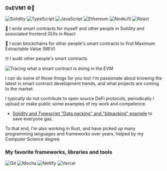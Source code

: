 ### 0xEVM1 ⚙️🔨 
![Solidity](https://img.shields.io/badge/Solidity-%23363636.svg?style=for-the-badge&logo=solidity&logoColor=white) ![TypeScript](https://img.shields.io/badge/typescript-%23007ACC.svg?style=for-the-badge&logo=typescript&logoColor=white) ![JavaScript](https://img.shields.io/badge/javascript-%23323330.svg?style=for-the-badge&logo=javascript&logoColor=%23F7DF1E)
![Ethereum](https://img.shields.io/badge/Ethereum-3C3C3D?style=for-the-badge&logo=Ethereum&logoColor=white)
![NodeJS](https://img.shields.io/badge/node.js-6DA55F?style=for-the-badge&logo=node.js&logoColor=white)
![React](https://img.shields.io/badge/react-%2320232a.svg?style=for-the-badge&logo=react&logoColor=%2361DAFB)

📝 I write smart contracts for myself and other people in Solidity and associated frontend GUIs in React

🔎 I scan blockchains for other people's smart contracts to find Maximum Extractable Value (MEV)

🤓 I audit other people's smart contracts


![Tracing what a smart contract is doing in the EVM](https://github.com/0xevm1/0xEVM1/blob/main/evm-efficiency-tracer.gif)


I can do some of those things for you too! I'm passionate about knowing the latest in smart contract development trends, and what projects are coming to the market. 

I typically do not contribute to open source DeFi protocols, periodically I upload or make public some examples of my work and competence.

- [Solidity and Typescript "Data packing" and "bitpacking" example](https://github.com/0xevm1/chad-dao-solidity-bit-packing) to save everyone gas.

To that end, I'm also working in Rust, and have picked up many programming languages and frameworks over years, helped by my Computer Science degree.


### My favorite frameworks, libraries and tools

![Git](https://img.shields.io/badge/git-%23F05033.svg?style=for-the-badge&logo=git&logoColor=white)
![Mocha](https://img.shields.io/badge/-mocha-%238D6748?style=for-the-badge&logo=mocha&logoColor=white)
![Netlify](https://img.shields.io/badge/netlify-%23000000.svg?style=for-the-badge&logo=netlify&logoColor=#00C7B7)
![Vercel](https://img.shields.io/badge/vercel-%23000000.svg?style=for-the-badge&logo=vercel&logoColor=white)


<!--
**0xevm1/0xEVM1** is a ✨ _special_ ✨ repository because its `README.md` (this file) appears on your GitHub profile.

Here are some ideas to get you started:

- 🔭 I’m currently working on ...
- 🌱 I’m currently learning ...
- 👯 I’m looking to collaborate on ...
- 🤔 I’m looking for help with ...
- 💬 Ask me about ...
- 📫 How to reach me: ...
- 😄 Pronouns: ...
- ⚡ Fun fact: ...
-->
